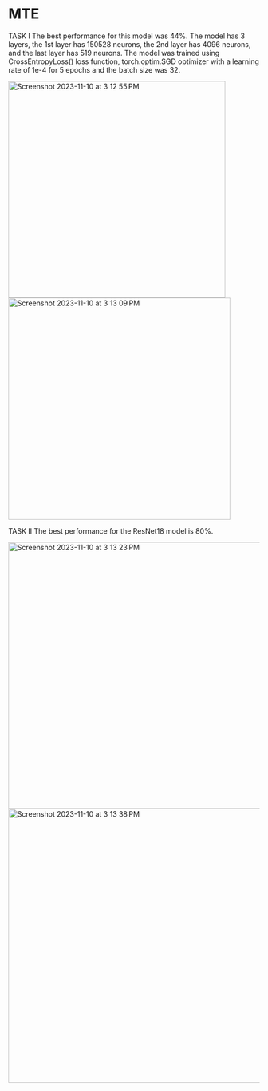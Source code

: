 # MTE
TASK I 
The best performance for this model was 44%. The model has 3 layers, the 1st layer has 150528 neurons, the 2nd layer has 4096 neurons, and the last layer has 519 neurons. The model was trained using CrossEntropyLoss() loss function,  torch.optim.SGD optimizer with a learning rate of 1e-4  for 5 epochs and the batch size was 32. 

<img width="435" alt="Screenshot 2023-11-10 at 3 12 55 PM" src="https://github.com/charidis/MTE/assets/92543813/4d268e17-529e-4692-83e9-6639140ef9b8">
<img width="445" alt="Screenshot 2023-11-10 at 3 13 09 PM" src="https://github.com/charidis/MTE/assets/92543813/abd281dd-12e0-40cf-9643-26323a6637c9">
 
TASK II 
The best performance for the ResNet18 model  is 80%. 

<img width="535" alt="Screenshot 2023-11-10 at 3 13 23 PM" src="https://github.com/charidis/MTE/assets/92543813/27ddb6d1-04c0-47dd-b45b-3adc5b1a16af">
<img width="550" alt="Screenshot 2023-11-10 at 3 13 38 PM" src="https://github.com/charidis/MTE/assets/92543813/2ddfc9b0-f3a4-4145-849b-762fcfd7dfa5">
